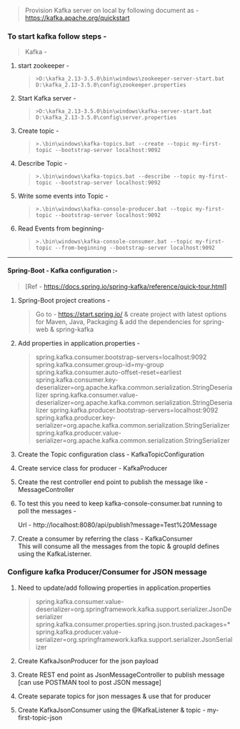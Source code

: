 >Provision Kafka server on local by following document as -
>https://kafka.apache.org/quickstart
 
### To start kafka follow steps -
> Kafka -

1. start zookeeper -
   > `>D:\kafka_2.13-3.5.0\bin\windows\zookeeper-server-start.bat D:\kafka_2.13-3.5.0\config\zookeeper.properties`

2. Start Kafka server -
   > `>D:\kafka_2.13-3.5.0\bin\windows\kafka-server-start.bat D:\kafka_2.13-3.5.0\config\server.properties`

3. Create topic -
   > `>.\bin\windows\kafka-topics.bat --create --topic my-first-topic --bootstrap-server localhost:9092`
    
4. Describe Topic -
   > `>.\bin\windows\kafka-topics.bat --describe --topic my-first-topic --bootstrap-server localhost:9092`
 
5. Write some events into Topic -
   > `>.\bin\windows\kafka-console-producer.bat --topic my-first-topic --bootstrap-server localhost:9092`
 
6. Read Events from beginning-
   > `>.\bin\windows\kafka-console-consumer.bat --topic my-first-topic --from-beginning --bootstrap-server localhost:9092`
   > 
-----------------------------------------
#### Spring-Boot - Kafka configuration :- 
> [Ref - https://docs.spring.io/spring-kafka/reference/quick-tour.html]

1. Spring-Boot project creations -
   > Go to - https://start.spring.io/ & create project with latest options for Maven, Java, Packaging & add the dependencies for spring-web & spring-kafka
2. Add properties in application.properties -
   > spring.kafka.consumer.bootstrap-servers=localhost:9092
     spring.kafka.consumer.group-id=my-group
     spring.kafka.consumer.auto-offset-reset=earliest
     spring.kafka.consumer.key-deserializer=org.apache.kafka.common.serialization.StringDeserializer
     spring.kafka.consumer.value-deserializer=org.apache.kafka.common.serialization.StringDeserializer
     spring.kafka.producer.bootstrap-servers=localhost:9092
     spring.kafka.producer.key-serializer=org.apache.kafka.common.serialization.StringSerializer
     spring.kafka.producer.value-serializer=org.apache.kafka.common.serialization.StringSerializer
 
3. Create the Topic configuration class - KafkaTopicConfiguration
4. Create service class for producer - KafkaProducer
5. Create the rest controller end point to publish the message like - MessageController
6. To test this you need to keep kafka-console-consumer.bat running to poll the messages -
   
   Url - http://localhost:8080/api/publish?message=Test%20Message
7. Create a consumer by referring the class - KafkaConsumer </br>
   This will consume all the messages from the topic & groupId defines using the KafkaListerner.

### Configure kafka Producer/Consumer for JSON message

1. Need to update/add following properties in application.properties

   >spring.kafka.consumer.value-deserializer=org.springframework.kafka.support.serializer.JsonDeserializer
   spring.kafka.consumer.properties.spring.json.trusted.packages=*
   spring.kafka.producer.value-serializer=org.springframework.kafka.support.serializer.JsonSerializer
   > 

2. Create KafkaJsonProducer for the json payload
3. Create REST end point as JsonMessageController to publish message [can use POSTMAN tool to post JSON message]
4. Create separate topics for json messages & use that for producer
5. Create KafkaJsonConsumer using the @KafkaListener & topic - my-first-topic-json
